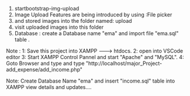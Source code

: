 1. startbootstrap-img-upload
2. Image Upload Features are being introduced by using :File picker
3. and stored images into the folder named: upload
4. visit uploaded images into this folder
5. Database : create a Database name "ema"  and import file "ema.sql" table .

Note : 
1: Save this project into XAMPP ---> htdocs.
2: open into VSCode editor 
3: Start XAMPP Control Pannel and start "Apache" and "MySQL".
4: Goto Browser and type and type "http://localhost/major_Project-add_expense/add_income.php"

Note: Create Database Name "ema" and insert "income.sql" table into XAMPP view details and updates....
